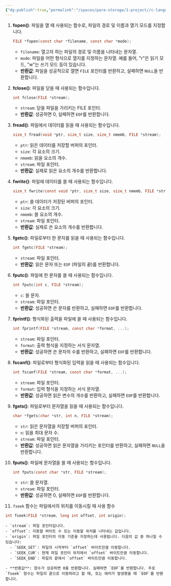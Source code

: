 ```yaml
---
{"dg-publish":true,"permalink":"/spaces/para-storage/1-project//c-language/c/","tags":["C_language","gardenEntry"]}
---
```


1. **fopen()**: 파일을 열 때 사용되는 함수로, 파일의 경로 및 이름과 열기 모드를 지정합니다.
   ```c
   FILE *fopen(const char *filename, const char *mode);
   ```
   - `filename`: 열고자 하는 파일의 경로 및 이름을 나타내는 문자열.
   - `mode`: 파일을 어떤 형식으로 열지를 지정하는 문자열. 예를 들어, "r"은 읽기 모드, "w"는 쓰기 모드 등이 있습니다.
   - **반환값**: 파일을 성공적으로 열면 `FILE` 포인터를 반환하고, 실패하면 `NULL`을 반환합니다.


2. **fclose()**: 파일을 닫을 때 사용되는 함수입니다.
   ```c
   int fclose(FILE *stream);
   ```
   - `stream`: 닫을 파일을 가리키는 FILE 포인터.
   - **반환값**: 성공하면 0, 실패하면 `EOF`를 반환합니다.


3. **fread()**: 파일에서 데이터를 읽을 때 사용되는 함수입니다.
   ```c
   size_t fread(void *ptr, size_t size, size_t nmemb, FILE *stream);
   ```
   - `ptr`: 읽은 데이터를 저장할 버퍼의 포인터.
   - `size`: 각 요소의 크기.
   - `nmemb`: 읽을 요소의 개수.
   - `stream`: 파일 포인터.
   - **반환값**: 실제로 읽은 요소의 개수를 반환합니다.


4. **fwrite()**: 파일에 데이터를 쓸 때 사용되는 함수입니다.
   ```c
   size_t fwrite(const void *ptr, size_t size, size_t nmemb, FILE *stream);
   ```
   - `ptr`: 쓸 데이터가 저장된 버퍼의 포인터.
   - `size`: 각 요소의 크기.
   - `nmemb`: 쓸 요소의 개수.
   - `stream`: 파일 포인터.
   - **반환값**: 실제로 쓴 요소의 개수를 반환합니다.


5. **fgetc()**: 파일로부터 한 문자를 읽을 때 사용되는 함수입니다.
   ```c
   int fgetc(FILE *stream);
   ```
   - `stream`: 파일 포인터.
   - **반환값**: 읽은 문자 또는 `EOF` (파일의 끝)를 반환합니다.


6. **fputc()**: 파일에 한 문자를 쓸 때 사용되는 함수입니다.
   ```c
   int fputc(int c, FILE *stream);
   ```
   - `c`: 쓸 문자.
   - `stream`: 파일 포인터.
   - **반환값**: 성공하면 쓴 문자를 반환하고, 실패하면 `EOF`를 반환합니다.


7. **fprintf()**: 형식화된 출력을 파일에 쓸 때 사용되는 함수입니다.
   ```c
   int fprintf(FILE *stream, const char *format, ...);
   ```
   - `stream`: 파일 포인터.
   - `format`: 출력 형식을 지정하는 서식 문자열.
   - **반환값**: 성공하면 쓴 문자의 수를 반환하고, 실패하면 `EOF`를 반환합니다.


8. **fscanf()**: 파일로부터 형식화된 입력을 읽을 때 사용되는 함수입니다.
   ```c
   int fscanf(FILE *stream, const char *format, ...);
   ```
   - `stream`: 파일 포인터.
   - `format`: 입력 형식을 지정하는 서식 문자열.
   - **반환값**: 성공하면 읽은 변수의 개수를 반환하고, 실패하면 `EOF`를 반환합니다.


9. **fgets()**: 파일로부터 문자열을 읽을 때 사용되는 함수입니다.
   ```c
   char *fgets(char *str, int n, FILE *stream);
   ```
   - `str`: 읽은 문자열을 저장할 버퍼의 포인터.
   - `n`: 읽을 최대 문자 수.
   - `stream`: 파일 포인터.
   - **반환값**: 성공하면 읽은 문자열을 가리키는 포인터를 반환하고, 실패하면 `NULL`을 반환합니다.


10. **fputs()**: 파일에 문자열을 쓸 때 사용되는 함수입니다.
    ```c
    int fputs(const char *str, FILE *stream);
    ```
    - `str`: 쓸 문자열.
    - `stream`: 파일 포인터.
    - **반환값**: 성공하면 0, 실패하면 `EOF`를 반환합니다.


11. `fseek` 함수는 파일에서의 위치를 이동시킬 때 사용 함수

```c
int fseek(FILE *stream, long int offset, int origin);
```
	- `stream`: 파일 포인터입니다.
	- `offset`: 이동할 바이트 수 또는 이동할 위치를 나타내는 값입니다.
	- `origin`: 파일 포인터의 이동 기준을 지정하는데 사용됩니다. 다음의 값 중 하나일 수 있습니다:
	  - `SEEK_SET`: 파일의 시작부터 `offset` 바이트만큼 이동합니다.
	  - `SEEK_CUR`: 현재 파일 포인터 위치에서 `offset` 바이트만큼 이동합니다.
	  - `SEEK_END`: 파일의 끝에서 `offset` 바이트만큼 이동합니다.

	- **반환값**: 함수가 성공하면 0을 반환합니다. 실패하면 `EOF`를 반환합니다. 주로 `fseek` 함수는 파일의 끝으로 이동하려고 할 때, 또는 에러가 발생했을 때 `EOF`를 반환합니다.